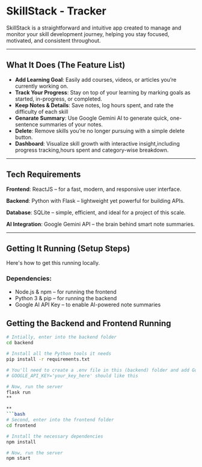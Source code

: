 # SkillStack - Tracker

SkillStack is a straightforward and intuitive app created to manage and monitor your skill development journey, helping you stay focused, motivated, and consistent throughout.

---

## What It Does (The Feature List)

* **Add Learning Goal**: Easily add courses, videos, or articles you’re currently working on.
* **Track Your Progress**: Stay on top of your learning by marking goals as started, in-progress, or completed.
* **Keep Notes & Details**: Save notes, log hours spent, and rate the difficulty of each skill
* **Genarate Summary**: Use Google Gemini AI to generate quick, one-sentence summaries of your notes.
* **Delete**: Remove skills you’re no longer pursuing with a simple delete button.
* **Dashboard**: Visualize skill growth with interactive insight,including progress tracking,hours spent and category-wise breakdown.

---

## Tech Requirements

**Frontend**: ReactJS – for a fast, modern, and responsive user interface.  

**Backend**: Python with Flask – lightweight yet powerful for building APIs.  

**Database**: SQLite – simple, efficient, and ideal for a project of this scale.  

**AI Integration**: Google Gemini API – the brain behind smart note summaries.

---

## Getting It Running (Setup Steps)

Here's how to get this running locally.

### Dependencies:
* Node.js & npm – for running the frontend
* Python 3 & pip – for running the backend
* Google AI API Key – to enable AI-powered note summaries


## Getting the Backend and Frontend Running
```bash
# Intially, enter into the backend folder
cd backend

# Install all the Python tools it needs
pip install -r requirements.txt

# You'll need to create a .env file in this (backend) folder and add Google API key 
# GOOGLE_API_KEY='your_key_here' should like this

# Now, run the server
flask run
**

**
```bash
# Second, enter into the frontend folder 
cd frontend

# Install the necessary dependencies
npm install

# Now, run the server
npm start

